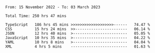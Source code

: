 <!-- <div align="center">
  
  ![](https://raw.githubusercontent.com/iaizawa0623/github-stats/master/generated/overview.svg#gh-dark-mode-only)
  ![](https://raw.githubusercontent.com/iaizawa0623/github-stats/master/generated/overview.svg#gh-light-mode-only)
  ![](https://raw.githubusercontent.com/iaizawa0623/github-stats/master/generated/languages.svg#gh-dark-mode-only)
  ![](https://raw.githubusercontent.com/iaizawa0623/github-stats/master/generated/languages.svg#gh-light-mode-only)

</div> -->


<!--
<a href="https://github.com/anuraghazra/github-readme-stats">
  <img src="https://github-readme-stats.vercel.app/api?username=iaizawa0623&show_icons=true&count_private=true&theme=dracula&line_height=40" />
  <img src="https://github-readme-stats.vercel.app/api/top-langs/?username=iaizawa0623&count_private=true&theme=dracula" />
</a>

***
-->

<!--START_SECTION:waka-->

```text
From: 15 November 2022 - To: 03 March 2023

Total Time: 250 hrs 47 mins

TypeScript   186 hrs 45 mins >>>>>>>>>>>>>>>>>>>------   74.47 %
CSS          15 hrs 24 mins  >>-----------------------   06.14 %
JSON         12 hrs 40 mins  >------------------------   05.05 %
JavaScript   10 hrs 35 mins  >------------------------   04.22 %
YAML         10 hrs 8 mins   >------------------------   04.04 %
XML          4 hrs 5 mins    -------------------------   01.63 %
```

<!--END_SECTION:waka-->
